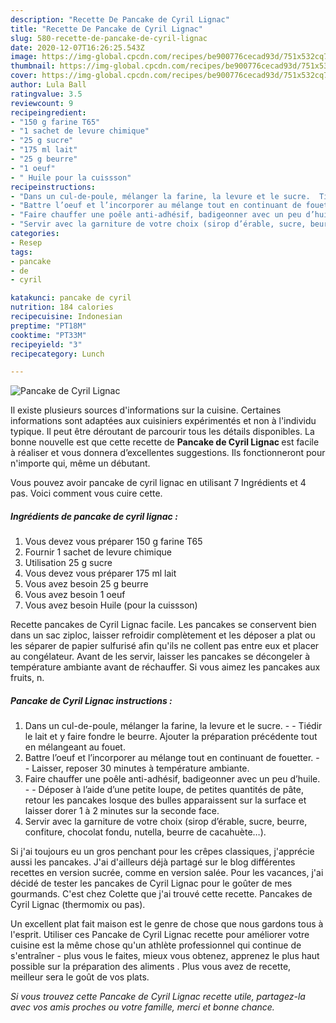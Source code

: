 ```yaml
---
description: "Recette De Pancake de Cyril Lignac"
title: "Recette De Pancake de Cyril Lignac"
slug: 580-recette-de-pancake-de-cyril-lignac
date: 2020-12-07T16:26:25.543Z
image: https://img-global.cpcdn.com/recipes/be900776cecad93d/751x532cq70/pancake-de-cyril-lignac-photo-principale-de-la-recette.jpg
thumbnail: https://img-global.cpcdn.com/recipes/be900776cecad93d/751x532cq70/pancake-de-cyril-lignac-photo-principale-de-la-recette.jpg
cover: https://img-global.cpcdn.com/recipes/be900776cecad93d/751x532cq70/pancake-de-cyril-lignac-photo-principale-de-la-recette.jpg
author: Lula Ball
ratingvalue: 3.5
reviewcount: 9
recipeingredient:
- "150 g farine T65"
- "1 sachet de levure chimique"
- "25 g sucre"
- "175 ml lait"
- "25 g beurre"
- "1 oeuf"
- " Huile pour la cuissson"
recipeinstructions:
- "Dans un cul-de-poule, mélanger la farine, la levure et le sucre.  Tiédir le lait et y faire fondre le beurre. Ajouter la préparation précédente tout en mélangeant au fouet."
- "Battre l’oeuf et l’incorporer au mélange tout en continuant de fouetter.  Laisser, reposer 30 minutes à température ambiante."
- "Faire chauffer une poêle anti-adhésif, badigeonner avec un peu d’huile.  Déposer à l’aide d’une petite loupe, de petites quantités de pâte, retour les pancakes losque des bulles apparaissent sur la surface et laisser dorer 1 à 2 minutes sur la seconde face."
- "Servir avec la garniture de votre choix (sirop d’érable, sucre, beurre, confiture, chocolat fondu, nutella, beurre de cacahuète…)."
categories:
- Resep
tags:
- pancake
- de
- cyril

katakunci: pancake de cyril 
nutrition: 184 calories
recipecuisine: Indonesian
preptime: "PT18M"
cooktime: "PT33M"
recipeyield: "3"
recipecategory: Lunch

---
```



![Pancake de Cyril Lignac](https://img-global.cpcdn.com/recipes/be900776cecad93d/751x532cq70/pancake-de-cyril-lignac-photo-principale-de-la-recette.jpg)

Il existe plusieurs sources d'informations sur la cuisine. Certaines informations sont adaptées aux cuisiniers expérimentés et non à l'individu typique. Il peut être déroutant de parcourir tous les détails disponibles. La bonne nouvelle est que cette recette de <strong> Pancake de Cyril Lignac </strong> est facile à réaliser et vous donnera d’excellentes suggestions. Ils fonctionneront pour n'importe qui, même un débutant.

<!--inarticleads1-->

Vous pouvez avoir pancake de cyril lignac en utilisant 7 Ingrédients et 4 pas. Voici comment vous cuire cette.

##### Ingrédients de pancake de cyril lignac :

1. Vous devez vous préparer 150 g farine T65
1. Fournir 1 sachet de levure chimique
1. Utilisation 25 g sucre
1. Vous devez vous préparer 175 ml lait
1. Vous avez besoin 25 g beurre
1. Vous avez besoin 1 oeuf
1. Vous avez besoin  Huile (pour la cuissson)


Recette pancakes de Cyril Lignac facile. Les pancakes se conservent bien dans un sac ziploc, laisser refroidir complètement et les déposer a plat ou les séparer de papier sulfurisé afin qu&#39;ils ne collent pas entre eux et placer au congélateur. Avant de les servir, laisser les pancakes se décongeler à température ambiante avant de réchauffer. Si vous aimez les pancakes aux fruits, n. 

<!--inarticleads2-->

##### Pancake de Cyril Lignac instructions :

1. Dans un cul-de-poule, mélanger la farine, la levure et le sucre. -  - Tiédir le lait et y faire fondre le beurre. Ajouter la préparation précédente tout en mélangeant au fouet.
1. Battre l’oeuf et l’incorporer au mélange tout en continuant de fouetter. -  - Laisser, reposer 30 minutes à température ambiante.
1. Faire chauffer une poêle anti-adhésif, badigeonner avec un peu d’huile. -  - Déposer à l’aide d’une petite loupe, de petites quantités de pâte, retour les pancakes losque des bulles apparaissent sur la surface et laisser dorer 1 à 2 minutes sur la seconde face.
1. Servir avec la garniture de votre choix (sirop d’érable, sucre, beurre, confiture, chocolat fondu, nutella, beurre de cacahuète…).


Si j&#39;ai toujours eu un gros penchant pour les crêpes classiques, j&#39;apprécie aussi les pancakes. J&#39;ai d&#39;ailleurs déjà partagé sur le blog différentes recettes en version sucrée, comme en version salée. Pour les vacances, j&#39;ai décidé de tester les pancakes de Cyril Lignac pour le goûter de mes gourmands. C&#39;est chez Colette que j&#39;ai trouvé cette recette. Pancakes de Cyril Lignac (thermomix ou pas). 

<!--inarticleads1-->

<p>
Un excellent plat fait maison est le genre de chose que nous gardons tous à l'esprit. Utiliser ces Pancake de Cyril Lignac recette pour améliorer votre cuisine est la même chose qu'un athlète professionnel qui continue de s'entraîner - plus vous le faites, mieux vous obtenez, apprenez le plus haut possible sur la préparation des aliments . Plus vous avez de recette, meilleur sera le goût de vos plats.
</p>

<p>
<i>Si vous trouvez cette Pancake de Cyril Lignac recette utile, partagez-la avec vos amis proches ou votre famille, merci et bonne chance.</i>
</p>
